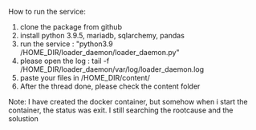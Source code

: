 How to run the service:
1. clone the package from github
2. install python 3.9.5, mariadb, sqlarchemy, pandas
3. run the service : "python3.9 /HOME_DIR/loader_daemon/loader_daemon.py"
4. please open the log : tail -f /HOME_DIR/loader_daemon/var/log/loader_daemon.log
5. paste your files in /HOME_DIR/content/
6. After the thread done, please check the content folder


Note: I have created the docker container, but somehow when i start the container, the status was exit. I still searching the rootcause and the solustion